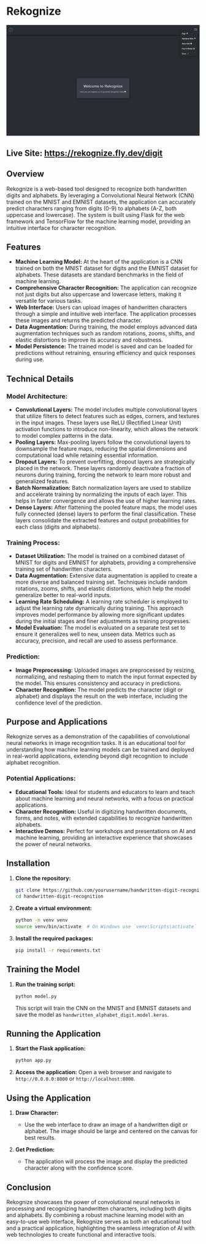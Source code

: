 # Rekognize
![Handwritten Digit and Alphabet Recognition App Homepage](demo/demo.png)

## Live Site: https://rekognize.fly.dev/digit

## Overview

Rekognize is a web-based tool designed to recognize both handwritten digits and alphabets. By leveraging a Convolutional Neural Network (CNN) trained on the MNIST and EMNIST datasets, the application can accurately predict characters ranging from digits (0-9) to alphabets (A-Z, both uppercase and lowercase). The system is built using Flask for the web framework and TensorFlow for the machine learning model, providing an intuitive interface for character recognition.

## Features

- **Machine Learning Model:** At the heart of the application is a CNN trained on both the MNIST dataset for digits and the EMNIST dataset for alphabets. These datasets are standard benchmarks in the field of machine learning.
- **Comprehensive Character Recognition:** The application can recognize not just digits but also uppercase and lowercase letters, making it versatile for various tasks.
- **Web Interface:** Users can upload images of handwritten characters through a simple and intuitive web interface. The application processes these images and returns the predicted character.
- **Data Augmentation:** During training, the model employs advanced data augmentation techniques such as random rotations, zooms, shifts, and elastic distortions to improve its accuracy and robustness.
- **Model Persistence:** The trained model is saved and can be loaded for predictions without retraining, ensuring efficiency and quick responses during use.

## Technical Details

### Model Architecture:
- **Convolutional Layers:** The model includes multiple convolutional layers that utilize filters to detect features such as edges, corners, and textures in the input images. These layers use ReLU (Rectified Linear Unit) activation functions to introduce non-linearity, which allows the network to model complex patterns in the data.
- **Pooling Layers:** Max-pooling layers follow the convolutional layers to downsample the feature maps, reducing the spatial dimensions and computational load while retaining essential information.
- **Dropout Layers:** To prevent overfitting, dropout layers are strategically placed in the network. These layers randomly deactivate a fraction of neurons during training, forcing the network to learn more robust and generalized features.
- **Batch Normalization:** Batch normalization layers are used to stabilize and accelerate training by normalizing the inputs of each layer. This helps in faster convergence and allows the use of higher learning rates.
- **Dense Layers:** After flattening the pooled feature maps, the model uses fully connected (dense) layers to perform the final classification. These layers consolidate the extracted features and output probabilities for each class (digits and alphabets).

### Training Process:
- **Dataset Utilization:** The model is trained on a combined dataset of MNIST for digits and EMNIST for alphabets, providing a comprehensive training set of handwritten characters.
- **Data Augmentation:** Extensive data augmentation is applied to create a more diverse and balanced training set. Techniques include random rotations, zooms, shifts, and elastic distortions, which help the model generalize better to real-world inputs.
- **Learning Rate Scheduling:** A learning rate scheduler is employed to adjust the learning rate dynamically during training. This approach improves model performance by allowing more significant updates during the initial stages and finer adjustments as training progresses.
- **Model Evaluation:** The model is evaluated on a separate test set to ensure it generalizes well to new, unseen data. Metrics such as accuracy, precision, and recall are used to assess performance.
  
### Prediction:
- **Image Preprocessing:** Uploaded images are preprocessed by resizing, normalizing, and reshaping them to match the input format expected by the model. This ensures consistency and accuracy in predictions.
- **Character Recognition:** The model predicts the character (digit or alphabet) and displays the result on the web interface, including the confidence level of the prediction.

## Purpose and Applications

Rekognize serves as a demonstration of the capabilities of convolutional neural networks in image recognition tasks. It is an educational tool for understanding how machine learning models can be trained and deployed in real-world applications, extending beyond digit recognition to include alphabet recognition.

### Potential Applications:
- **Educational Tools:** Ideal for students and educators to learn and teach about machine learning and neural networks, with a focus on practical applications.
- **Character Recognition:** Useful in digitizing handwritten documents, forms, and notes, with extended capabilities to recognize handwritten alphabets.
- **Interactive Demos:** Perfect for workshops and presentations on AI and machine learning, providing an interactive experience that showcases the power of neural networks.

## Installation

1. **Clone the repository:**
    ```sh
    git clone https://github.com/yourusername/handwritten-digit-recognition.git
    cd handwritten-digit-recognition
    ```

2. **Create a virtual environment:**
    ```sh
    python -m venv venv
    source venv/bin/activate  # On Windows use `venv\Scripts\activate`
    ```

3. **Install the required packages:**
    ```sh
    pip install -r requirements.txt
    ```

## Training the Model

1. **Run the training script:**
    ```sh
    python model.py
    ```
   This script will train the CNN on the MNIST and EMNIST datasets and save the model as `handwritten_alphabet_digit.model.keras`.

## Running the Application

1. **Start the Flask application:**
    ```sh
    python app.py
    ```

2. **Access the application:**
   Open a web browser and navigate to `http://0.0.0.0:8000` or `http://localhost:8000`.

## Using the Application

1. **Draw Character:**
   - Use the web interface to draw an image of a handwritten digit or alphabet. The image should be large and centered on the canvas for best results.

2. **Get Prediction:**
   - The application will process the image and display the predicted character along with the confidence score.

## Conclusion

Rekognize showcases the power of convolutional neural networks in processing and recognizing handwritten characters, including both digits and alphabets. By combining a robust machine learning model with an easy-to-use web interface, Rekognize serves as both an educational tool and a practical application, highlighting the seamless integration of AI with web technologies to create functional and interactive tools.
